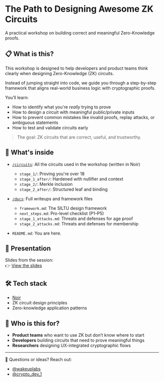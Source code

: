 # The Path to Designing Awesome ZK Circuits

A practical workshop on building correct and meaningful Zero-Knowledge proofs.

## 📋 What is this?

This workshop is designed to help developers and product teams think clearly when designing Zero-Knowledge (ZK) circuits.

Instead of jumping straight into code, we guide you through a step-by-step framework that aligns real-world business logic with cryptographic proofs.

You’ll learn:

- How to identify what you're *really* trying to prove
- How to design a circuit with meaningful public/private inputs
- How to prevent common mistakes like invalid proofs, replay attacks, or ambiguous statements
- How to test and validate circuits early

> The goal: ZK circuits that are correct, useful, and trustworthy.

## 📂 What's inside

- [`/circuits`](./circuits): All the circuits used in the workshop (written in Noir)
  - `stage_1/`: Proving you're over 18
  - `stage_1_after/`: Hardened with nullifier and context
  - `stage_2/`: Merkle inclusion
  - `stage_2_after/`: Structured leaf and binding

- [`/docs`](./docs): Full writeups and framework files
  - `framework.md`: The SILTU design framework
  - `next_steps.md`: Pro-level checklist (P1–P5)
  - `stage_1_attacks.md`: Threats and defenses for age proof
  - `stage_2_attacks.md`: Threats and defenses for membership

- `README.md`: You are here.

## 🎥 Presentation

Slides from the session:  
👉 [View the slides](https://example.com/zk-workshop-slides.pdf)

## 🛠 Tech stack

- [Noir](https://noir-lang.org)
- ZK circuit design principles
- Zero-knowledge application patterns

## 🙌 Who is this for?

- **Product teams** who want to use ZK but don’t know where to start  
- **Developers** building circuits that need to prove meaningful things  
- **Researchers** designing UX-integrated cryptographic flows

---

📣 Questions or ideas? Reach out:  
- [@wakeuplabs](https://x.com/wakeuplabs)  
- [@crypto_dev_1](https://x.com/crypto_dev_1)

